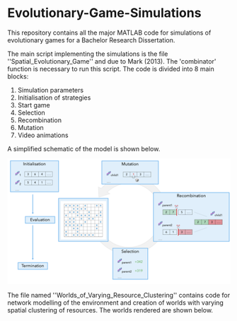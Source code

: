 # Evolutionary-Game-Simulations

This repository contains all the major MATLAB code for simulations of evolutionary games for a Bachelor Research Dissertation. 

The main script implementing the simulations is the file ''Spatial_Evolutionary_Game'' and due to Mark (2013). The 'combinator' function is necessary to run this script. The code is divided into 8 main blocks:
1. Simulation parameters
2. Initialisation of strategies
3. Start game
5. Selection
6. Recombination
7. Mutation
8. Video animations

A simplified schematic of the model is shown below.

![alt text](https://github.com/FrancescoInnocenti/Evolutionary-Game-Simulations/blob/main/Model_Schematic.png)

The file named ''Worlds_of_Varying_Resource_Clustering'' contains code for network modelling of the environment and creation of worlds with varying spatial clustering of resources. The worlds rendered are shown below.



